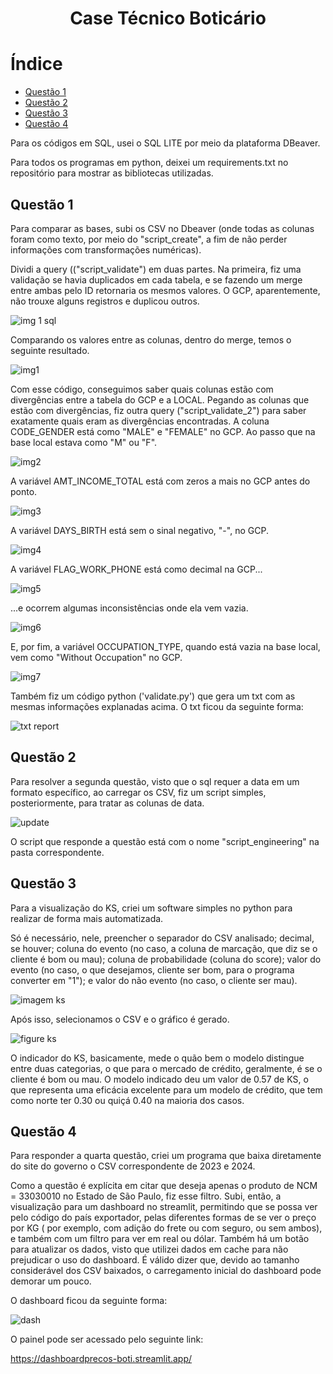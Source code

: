 <h1 align="center"> Case Técnico Boticário </h1>

# Índice 

* [Questão 1](#Questão-1)
* [Questão 2](#Questão-2)
* [Questão 3](#Questão-3)
* [Questão 4](#Questão-4)

Para os códigos em SQL, usei o SQL LITE por meio da plataforma DBeaver.

Para todos os programas em python, deixei um requirements.txt no repositório para mostrar as bibliotecas utilizadas.

## Questão 1

Para comparar as bases, subi os CSV no Dbeaver (onde todas as colunas foram como texto, por meio do "script_create", a fim de não perder informações com transformações numéricas). 

Dividi a query (("script_validate") em duas partes.
Na primeira, fiz uma validação se havia duplicados em cada tabela, e se fazendo um merge entre ambas pelo ID retornaria os mesmos valores. O GCP, aparentemente, não trouxe alguns registros e duplicou outros. 

![img 1 sql](https://github.com/user-attachments/assets/03d9c533-4c8b-4075-940d-289b6bd15d21)

Comparando os valores entre as colunas, dentro do merge, temos o seguinte resultado.

![img1](https://github.com/user-attachments/assets/36bd055e-1f8d-428e-9041-51e771d06b22)

Com esse código, conseguimos saber quais colunas estão com divergências entre a tabela do GCP e a LOCAL.
Pegando as colunas que estão com divergências, fiz outra query ("script_validate_2") para saber exatamente quais eram as divergências encontradas.
A coluna CODE_GENDER está como "MALE" e "FEMALE" no GCP. Ao passo que na base local estava como "M" ou "F".

![img2](https://github.com/user-attachments/assets/33800b1a-9b76-40f9-8bf8-6b7b99449f3a)

A variável AMT_INCOME_TOTAL está com zeros a mais no GCP antes do ponto.

![img3](https://github.com/user-attachments/assets/17e49e18-630c-4b6b-a8de-4f4717e18e16)

A variável DAYS_BIRTH está sem o sinal negativo, "-", no GCP.

![img4](https://github.com/user-attachments/assets/c14bf737-897f-4edf-99e5-17638b16c2c9)

A variável FLAG_WORK_PHONE está como decimal na GCP...

![img5](https://github.com/user-attachments/assets/3cea9013-6027-43ce-8923-b65d69dd9384)

...e ocorrem algumas inconsistências onde ela vem vazia.

![img6](https://github.com/user-attachments/assets/1c306216-8162-43de-b619-32ae120139a7)

E, por fim, a variável OCCUPATION_TYPE, quando está vazia na base local, vem como "Without Occupation" no GCP.

![img7](https://github.com/user-attachments/assets/06aceecb-f7c0-4804-ae1a-241f1b71ace0)

Também fiz um código python ('validate.py') que gera um txt com as mesmas informações explanadas acima. O txt ficou da seguinte forma: 

![txt report](https://github.com/user-attachments/assets/fa5891e3-ec91-4b55-ba38-9fe414a83eb2)


## Questão 2

Para resolver a segunda questão, visto que o sql requer a data em um formato específico, ao carregar os CSV, fiz um script simples, posteriormente, para tratar as colunas de data. 

![update](https://github.com/user-attachments/assets/b883fb7e-e024-4a82-ae0a-fd0216cae6a1)

O script que responde a questão está com o nome "script_engineering" na pasta correspondente.

## Questão 3

Para a visualização do KS, criei um software simples no python para realizar de forma mais automatizada.

Só é necessário, nele, preencher o separador do CSV analisado; decimal, se houver; coluna do evento (no caso, a coluna de marcação, que diz se o cliente é bom ou mau); coluna de probabilidade (coluna do score); valor do evento (no caso, o que desejamos, cliente ser bom, para o programa converter em "1"); e valor do não evento (no caso, o cliente ser mau).

![imagem ks](https://github.com/user-attachments/assets/6ace7b2c-b2c1-4a94-a282-fb295b67bccc)

Após isso, selecionamos o CSV e o gráfico é gerado. 

![figure ks](https://github.com/user-attachments/assets/31cb301e-a90f-4877-ab61-91c9e13a195f)

O indicador do KS, basicamente, mede o quão bem o modelo distingue entre duas categorias, o que para o mercado de crédito, geralmente, é se o cliente é bom ou mau. 
O modelo indicado deu um valor de 0.57 de KS, o que representa uma eficácia excelente para um modelo de crédito, que tem como norte ter 0.30 ou quiçá 0.40 na maioria dos casos.

## Questão 4

Para responder a quarta questão, criei um programa que baixa diretamente do site do governo o CSV correspondente de 2023 e 2024. 

Como a questão é explícita em citar que deseja apenas o produto de NCM = 33030010 no Estado de São Paulo, fiz esse filtro. Subi, então, a visualização para um dashboard no streamlit, permitindo que se possa ver pelo código do país exportador, pelas diferentes formas de se ver o preço por KG ( por exemplo, com adição do frete ou com seguro, ou sem ambos), e também com um filtro para ver em real ou dólar. Também há um botão para atualizar os dados, visto que utilizei dados em cache para não prejudicar o uso do dashboard.
É válido dizer que, devido ao tamanho considerável dos CSV baixados, o carregamento inicial do dashboard pode demorar um pouco.

O dashboard ficou da seguinte forma: 

![dash](https://github.com/user-attachments/assets/818d8586-323e-4092-959c-e9f27adcc501)

O painel pode ser acessado pelo seguinte link:

https://dashboardprecos-boti.streamlit.app/
